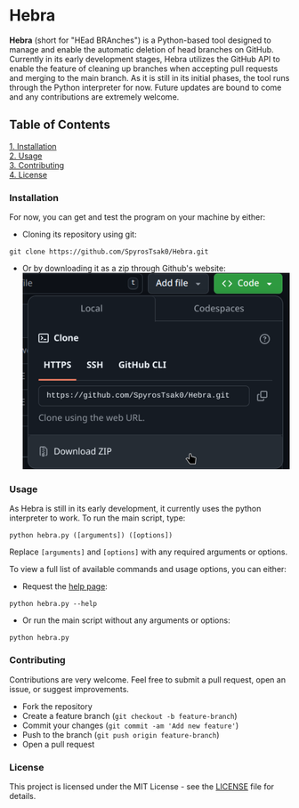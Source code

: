 # Hebra
**Hebra** (short for "HEad BRAnches") is a Python-based tool designed to manage and enable the automatic deletion of head branches on GitHub. Currently in its early development stages, Hebra utilizes the GitHub API to enable the feature of cleaning up branches when accepting pull requests and merging to the main branch. As it is still in its initial phases, the tool runs through the Python interpreter for now. Future updates are bound to come and any contributions are extremely welcome.

## Table of Contents
[1.  Installation](#installation)<br>
[2.  Usage](#usage)<br>
[3.  Contributing](#contributing)<br>
[4.  License](#license)

### Installation
For now, you can get and test the program on your machine by either:<br>

- Cloning its repository using git: 
```
git clone https://github.com/SpyrosTsak0/Hebra.git
```
- Or by downloading it as a zip through Github's website:<br>
![Downloading as a zip file](extra/readme_images/downloading_as_zip.png)

### Usage
As Hebra is still in its early development, it currently uses the python interpreter to work. To run the main script, type:
```
python hebra.py ([arguments]) ([options])
```
Replace `[arguments]` and `[options]` with any required arguments or options.

To view a full list of available commands and usage options, you can either:
- Request the [help page](data/help.txt):
```
python hebra.py --help
```
- Or run the main script without any arguments or options:
```
python hebra.py
```

### Contributing
Contributions are very welcome. Feel free to submit a pull request, open an issue, or suggest improvements.

- Fork the repository
- Create a feature branch (`git checkout -b feature-branch`)
- Commit your changes (`git commit -am 'Add new feature'`)
- Push to the branch (`git push origin feature-branch`)
- Open a pull request

### License
This project is licensed under the MIT License - see the [LICENSE](LICENSE) file for details.
